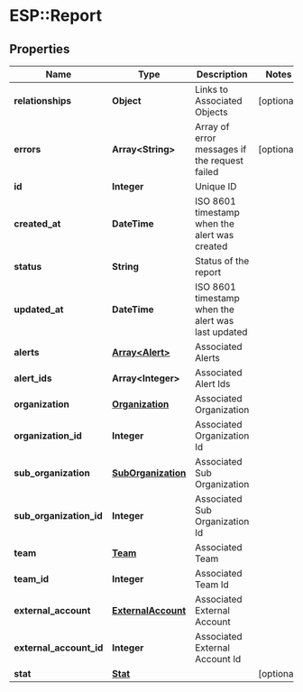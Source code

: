 # ESP::Report

## Properties
Name | Type | Description | Notes
------------ | ------------- | ------------- | -------------
**relationships** | **Object** | Links to Associated Objects | [optional] 
**errors** | **Array&lt;String&gt;** | Array of error messages if the request failed | [optional] 
**id** | **Integer** | Unique ID | 
**created_at** | **DateTime** | ISO 8601 timestamp when the alert was created | 
**status** | **String** | Status of the report | 
**updated_at** | **DateTime** | ISO 8601 timestamp when the alert was last updated | 
**alerts** | [**Array&lt;Alert&gt;**](Alert.md) | Associated Alerts | 
**alert_ids** | **Array&lt;Integer&gt;** | Associated Alert Ids | 
**organization** | [**Organization**](Organization.md) | Associated Organization | 
**organization_id** | **Integer** | Associated Organization Id | 
**sub_organization** | [**SubOrganization**](SubOrganization.md) | Associated Sub Organization | 
**sub_organization_id** | **Integer** | Associated Sub Organization Id | 
**team** | [**Team**](Team.md) | Associated Team | 
**team_id** | **Integer** | Associated Team Id | 
**external_account** | [**ExternalAccount**](ExternalAccount.md) | Associated External Account | 
**external_account_id** | **Integer** | Associated External Account Id | 
**stat** | [**Stat**](Stat.md) |  | [optional] 


